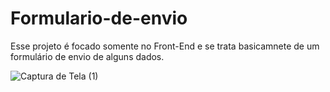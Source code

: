 # Formulario-de-envio
Esse projeto é focado somente no Front-End e se trata basicamnete de um formulário de envio de alguns dados.

![Captura de Tela (1)](https://github.com/ValdsonSilva/Formulario-de-envio/assets/124847216/914b9294-3949-4fe5-a66f-c38d442e36e3)

